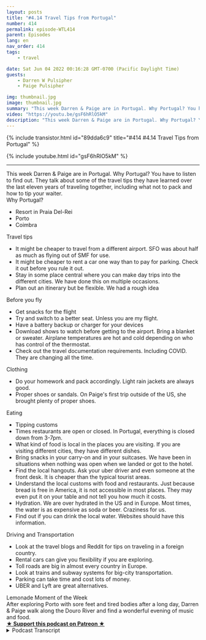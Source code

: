 ```yaml
---
layout: posts
title: "#4.14 Travel Tips from Portugal"
number: 414
permalink: episode-WTL414
parent: Episodes
lang: en
nav_order: 414
tags:
    - travel

date: Sat Jun 04 2022 00:16:28 GMT-0700 (Pacific Daylight Time)
guests:
    - Darren W Pulsipher
    - Paige Pulsipher

img: thumbnail.jpg
image: thumbnail.jpg
summary: "This week Darren & Paige are in Portugal. Why Portugal? You have to listen to find out. They talk about some of the travel tips they have learned over the last eleven years of traveling together, including what not to pack and how to tip your waiter."
video: "https://youtu.be/gsF6hRlO5kM"
description: "This week Darren & Paige are in Portugal. Why Portugal? You have to listen to find out. They talk about some of the travel tips they have learned over the last eleven years of traveling together, including what not to pack and how to tip your waiter."
---
```


<div>
{% include transistor.html id="89dda6c9" title="#414 #4.14 Travel Tips from Portugal" %}

{% include youtube.html id="gsF6hRlO5kM" %}
</div>

---

<html><head></head><body><div>This week Darren &amp; Paige are in Portugal. Why Portugal? You have to listen to find out. They talk about some of the travel tips they have learned over the last eleven years of traveling together, including what not to pack and how to tip your waiter.</div><div>Why Portugal?</div><ul><li>Resort in Praia Del-Rei</li><li>Porto</li><li>Coimbra</li></ul><div>Travel tips&nbsp;</div><ul><li>It might be cheaper to travel from a different airport. SFO was about half as much as flying out of SMF for use.</li><li>It might be cheaper to rent a car one way than to pay for parking. Check it out before you rule it out.</li><li>Stay in some place central where you can make day trips into the different cities. We have done this on multiple occasions.</li><li>Plan out an itinerary but be flexible. We had a rough idea</li></ul><div>Before you fly</div><ul><li>Get snacks for the flight</li><li>Try and switch to a better seat. Unless you are my flight.</li><li>Have a battery backup or charger for your devices</li><li>Download shows to watch before getting to the airport. Bring a blanket or sweater. Airplane temperatures are hot and cold depending on who has control of the thermostat.</li><li>Check out the travel documentation requirements. Including COVID. They are changing all the time.</li></ul><div>Clothing</div><ul><li>Do your homework and pack accordingly. Light rain jackets are always good.</li><li>Proper shoes or sandals. On Paige's first trip outside of the US, she brought plenty of proper shoes.</li></ul><div>Eating</div><ul><li>Tipping customs</li><li>Times restaurants are open or closed. In Portugal, everything is closed down from 3-7pm.</li><li>What kind of food is local in the places you are visiting. If you are visiting different cities, they have different dishes.</li><li>Bring snacks in your carry-on and in your suitcases. We have been in situations when nothing was open when we landed or got to the hotel.</li><li>Find the local hangouts. Ask your uber driver and even someone at the front desk. It is cheaper than the typical tourist areas.</li><li>Understand the local customs with food and restaurants. Just because bread is free in America, it is not accessible in most places. They may even put it on your table and not tell you how much it costs.</li><li>Hydration. We are over hydrated in the US and in Europe. Most times, the water is as expensive as soda or beer. Craziness for us.</li><li>Find out if you can drink the local water. Websites should have this information.</li></ul><div>Driving and Transportation</div><ul><li>Look at the travel blogs and Reddit for tips on traveling in a foreign country.</li><li>Rental cars can give you flexibility if you are exploring.</li><li>Toll roads are big in almost every country in Europe.&nbsp;</li><li>Look at trains and subway systems for big-city transportation.</li><li>Parking can take time and cost lots of money.</li><li>UBER and Lyft are great alternatives.</li></ul><div>Lemonade Moment of the Week</div><div>After exploring Porto with sore feet and tired bodies after a long day, Darren &amp; Paige walk along the Douro River and find a wonderful evening of music and food.</div>
<strong>
  <a href="https://www.patreon.com/wheresthelemonade" target="_donate" rel="payment" title="★ Support this podcast on Patreon ★">★ Support this podcast on Patreon ★</a>
</strong></body></html>

<details>
<summary> Podcast Transcript </summary>

<p></p>

</details>
